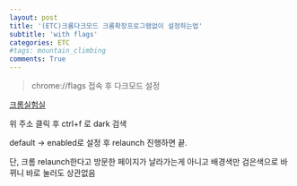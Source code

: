```yaml
---
layout: post
title: '(ETC)크롬다크모드 크롬확장프로그램없이 설정하는법'
subtitle: 'with flags'
categories: ETC
#tags: mountain_climbing
comments: True
---
```


> chrome://flags 접속 후 다크모드 설정

[크롬실험실](chrome://flags/)

위 주소 클릭 후 ctrl+f 로 dark 검색

default -> enabled로 설정 후 relaunch 진행하면 끝.

단, 크롬 relaunch한다고 방문한 페이지가 날라가는게 아니고 배경색만 검은색으로 바뀌니 바로 눌러도 상관없음